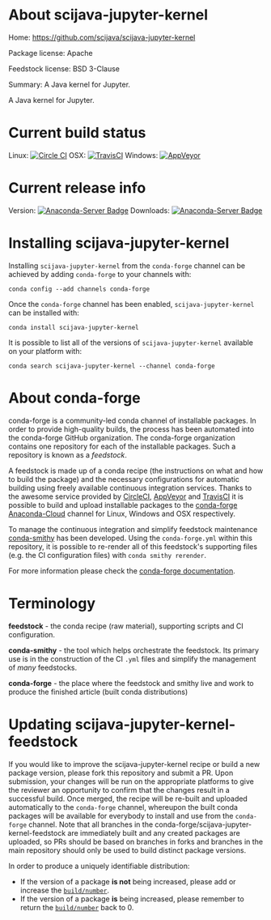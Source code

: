 About scijava-jupyter-kernel
============================

Home: https://github.com/scijava/scijava-jupyter-kernel

Package license: Apache

Feedstock license: BSD 3-Clause

Summary: A Java kernel for Jupyter.

A Java kernel for Jupyter.

Current build status
====================

Linux: [![Circle CI](https://circleci.com/gh/conda-forge/scijava-jupyter-kernel-feedstock.svg?style=shield)](https://circleci.com/gh/conda-forge/scijava-jupyter-kernel-feedstock)
OSX: [![TravisCI](https://travis-ci.org/conda-forge/scijava-jupyter-kernel-feedstock.svg?branch=master)](https://travis-ci.org/conda-forge/scijava-jupyter-kernel-feedstock)
Windows: [![AppVeyor](https://ci.appveyor.com/api/projects/status/github/conda-forge/scijava-jupyter-kernel-feedstock?svg=True)](https://ci.appveyor.com/project/conda-forge/scijava-jupyter-kernel-feedstock/branch/master)

Current release info
====================
Version: [![Anaconda-Server Badge](https://anaconda.org/conda-forge/scijava-jupyter-kernel/badges/version.svg)](https://anaconda.org/conda-forge/scijava-jupyter-kernel)
Downloads: [![Anaconda-Server Badge](https://anaconda.org/conda-forge/scijava-jupyter-kernel/badges/downloads.svg)](https://anaconda.org/conda-forge/scijava-jupyter-kernel)

Installing scijava-jupyter-kernel
=================================

Installing `scijava-jupyter-kernel` from the `conda-forge` channel can be achieved by adding `conda-forge` to your channels with:

```
conda config --add channels conda-forge
```

Once the `conda-forge` channel has been enabled, `scijava-jupyter-kernel` can be installed with:

```
conda install scijava-jupyter-kernel
```

It is possible to list all of the versions of `scijava-jupyter-kernel` available on your platform with:

```
conda search scijava-jupyter-kernel --channel conda-forge
```


About conda-forge
=================

conda-forge is a community-led conda channel of installable packages.
In order to provide high-quality builds, the process has been automated into the
conda-forge GitHub organization. The conda-forge organization contains one repository
for each of the installable packages. Such a repository is known as a *feedstock*.

A feedstock is made up of a conda recipe (the instructions on what and how to build
the package) and the necessary configurations for automatic building using freely
available continuous integration services. Thanks to the awesome service provided by
[CircleCI](https://circleci.com/), [AppVeyor](http://www.appveyor.com/)
and [TravisCI](https://travis-ci.org/) it is possible to build and upload installable
packages to the [conda-forge](https://anaconda.org/conda-forge)
[Anaconda-Cloud](http://docs.anaconda.org/) channel for Linux, Windows and OSX respectively.

To manage the continuous integration and simplify feedstock maintenance
[conda-smithy](http://github.com/conda-forge/conda-smithy) has been developed.
Using the ``conda-forge.yml`` within this repository, it is possible to re-render all of
this feedstock's supporting files (e.g. the CI configuration files) with ``conda smithy rerender``.

For more information please check the [conda-forge documentation](https://conda-forge.org/docs/).

Terminology
===========

**feedstock** - the conda recipe (raw material), supporting scripts and CI configuration.

**conda-smithy** - the tool which helps orchestrate the feedstock.
                   Its primary use is in the construction of the CI ``.yml`` files
                   and simplify the management of *many* feedstocks.

**conda-forge** - the place where the feedstock and smithy live and work to
                  produce the finished article (built conda distributions)


Updating scijava-jupyter-kernel-feedstock
=========================================

If you would like to improve the scijava-jupyter-kernel recipe or build a new
package version, please fork this repository and submit a PR. Upon submission,
your changes will be run on the appropriate platforms to give the reviewer an
opportunity to confirm that the changes result in a successful build. Once
merged, the recipe will be re-built and uploaded automatically to the
`conda-forge` channel, whereupon the built conda packages will be available for
everybody to install and use from the `conda-forge` channel.
Note that all branches in the conda-forge/scijava-jupyter-kernel-feedstock are
immediately built and any created packages are uploaded, so PRs should be based
on branches in forks and branches in the main repository should only be used to
build distinct package versions.

In order to produce a uniquely identifiable distribution:
 * If the version of a package **is not** being increased, please add or increase
   the [``build/number``](http://conda.pydata.org/docs/building/meta-yaml.html#build-number-and-string).
 * If the version of a package **is** being increased, please remember to return
   the [``build/number``](http://conda.pydata.org/docs/building/meta-yaml.html#build-number-and-string)
   back to 0.